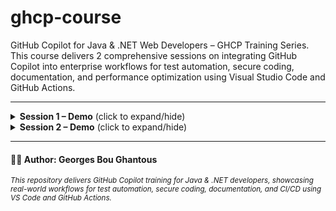 # ghcp-course
GitHub Copilot for Java & .NET Web Developers – GHCP Training Series. This course delivers 2 comprehensive sessions on integrating GitHub Copilot into enterprise workflows for test automation, secure coding, documentation, and performance optimization using Visual Studio Code and GitHub Actions.

---

<details>
<summary><strong>Session 1 – Demo</strong> (click to expand/hide)</summary>

### 🧪 Hands-On Lab: Build & Test a RESTful API in .NET with Copilot-Aided Unit Testing

#### 🏷️ Lab Title
Build, Test, and Serve a ProductService API with Static UI, GitHub Copilot, and Bogus Test Data

#### 🎯 Lab Objective
Create a .NET 6 Web API project that exposes endpoints for managing products. Use GitHub Copilot to generate unit tests with edge-case data using Bogus. Add a simple `index.html` UI and serve it alongside the API. Run and validate all components locally.

#### ✅ Lab Scenario
A developer is building a backend ProductService for an e-commerce platform. The app exposes REST endpoints for CRUD operations. The team wants to enforce automated testing from day one and leverage Copilot for increased productivity and quality.

### 🔧 Lab Steps Overview

| Setup Step | Description                            |
|------------|----------------------------------------|
| 1          | Scaffold project using `dotnet new webapi` |
| 2          | Add `Product` model and `ProductService` logic |
| 3          | Add API controller with 3 routes: get all, get by ID, add product |
| 4          | Create a static `index.html` file for local testing |
| 5          | Enable serving static files in `Program.cs` |

| Test Step | Description                              |
|-----------|------------------------------------------|
| 1         | Create `ProductService.Tests` with xUnit |
| 2         | Install and use `Bogus` for fake data    |
| 3         | Use Copilot to generate tests for all methods |
| 4         | Add prompts for edge cases (invalid price, empty name) |
| 5         | Run tests locally and verify via Swagger/UI |

| Expected Outcome | Description                                      |
|------------------|--------------------------------------------------|
| 1                | REST API exposes 3 working endpoints             |
| 2                | index.html allows live testing via fetch() calls |
| 3                | Unit tests exist and cover normal + edge cases   |
| 4                | Copilot correctly scaffolds tests based on comments |
| 5                | Developer understands when to override Copilot  |

</details>

<details>
<summary><strong>Session 2 – Demo</strong> (click to expand/hide)</summary>

### 🧪 Hands-On Lab: Secure and Document an Application Using Copilot and GitHub Security Tools

#### 🏷️ Lab Title
Secure a Spring Boot or .NET App with Copilot + CodeQL and Auto-Generated Documentation

#### 🎯 Lab Objective
Auto-detect insecure code patterns using GitHub Advanced Security and Copilot suggestions. Refactor risky code, enforce validation logic, and generate Javadoc/XML comments and Markdown documentation using GitHub Copilot Chat and GitHub Actions workflows.

#### ✅ Lab Scenario
A developer inherits a legacy app with outdated code. They want to secure input validation, remove hardcoded secrets, and create clean, maintainable API documentation and workflows using GitHub tools.

### 🔧 Lab Steps Overview

| Setup Step | Description                                      |
|------------|--------------------------------------------------|
| 1          | Enable GitHub Advanced Security (CodeQL, Dependabot) |
| 2          | Scan app using CodeQL and secret scanning        |
| 3          | Prompt Copilot to refactor risky input handling  |
| 4          | Add missing validation and output encoding       |
| 5          | Use Copilot Chat to generate XML/Javadoc         |
| 6          | Generate README.md and CONTRIBUTING.md           |
| 7          | Validate documentation sync with GitHub Actions  |

| Expected Outcome | Description                                  |
|------------------|----------------------------------------------|
| 1                | Unsafe code is identified and refactored     |
| 2                | Secure defaults and validation added         |
| 3                | XML/Javadoc and Markdown docs are generated  |
| 4                | CI ensures docs and code stay in sync        |
| 5                | GitHub Copilot Chat demonstrates real-time aid |

</details>

---
#### 🧑‍🏫 Author: Georges Bou Ghantous
<sub><i>This repository delivers GitHub Copilot training for Java & .NET developers, showcasing real-world workflows for test automation, secure coding, documentation, and CI/CD using VS Code and GitHub Actions.</i></sub>
